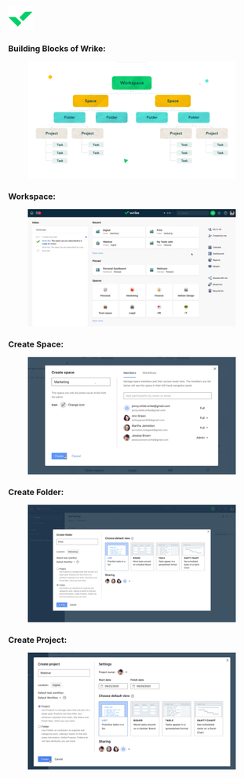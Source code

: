 <p text-align=center><a href='https://www.wrike.com'><img src='Images/Wrike.png' style="width:10%"></img></a></p>

### Building Blocks of Wrike:
<p>
  <figure>
  <img src='Images/Building Blocks of Wrike.png'>  
  </figure>
</p>

### Workspace:
<p>
  <figure>
  <img src='Images/Workspace.png'>  
  </figure>
</p>

### Create Space:
<p>
  <figure>
  <img src='Images/Create Space.png'>  
  </figure>
</p>

### Create Folder:
<p>
  <figure>
  <img src='Images/Create Folder.png'>  
  </figure>
</p>

### Create Project:
<p>
  <figure>
  <img src='Images/Create Project.png'>  
  </figure>
</p>


